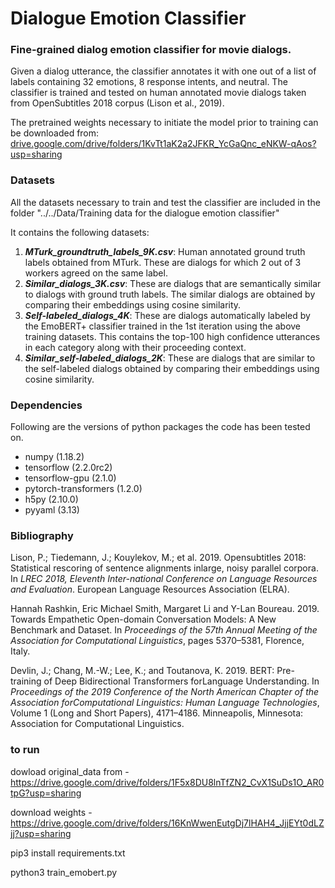 # Dialogue Emotion Classifier

### Fine-grained dialog emotion classifier for movie dialogs.

Given a dialog utterance, the classifier annotates it with one out of a list of labels containing 32 emotions, 8 response intents, and neutral. The classifier is trained and tested on human annotated movie dialogs taken from OpenSubtitles 2018 corpus (Lison et al., 2019).  

The pretrained weights necessary to initiate the model prior to training can be downloaded from: [drive.google.com/drive/folders/1KvTt1aK2a2JFKR_YcGaQnc_eNKW-qAos?usp=sharing](https://drive.google.com/drive/folders/1KvTt1aK2a2JFKR_YcGaQnc_eNKW-qAos?usp=sharing)

### Datasets

All the datasets necessary to train and test the classifier are included in the folder "../../Data/Training data for the dialogue emotion classifier"

It contains the following datasets:

1. ***MTurk_groundtruth_labels_9K.csv***: Human annotated ground truth labels obtained from MTurk. These are dialogs for which 2 out of 3 workers agreed on the same label.
2. ***Similar_dialogs_3K.csv***: These are dialogs that are semantically similar to dialogs with ground truth labels. The similar dialogs are obtained by comparing their embeddings using cosine similarity.  
3. ***Self-labeled_dialogs_4K***: These are dialogs automatically labeled by the EmoBERT+ classifier trained in the 1st iteration using the above training datasets. This contains the top-100 high confidence utterances in each category along with their proceeding context.
4. ***Similar_self-labeled_dialogs_2K***: These are dialogs that are similar to the self-labeled dialogs obtained by comparing their embeddings using cosine similarity.

### Dependencies

Following are the versions of python packages the code has been tested on.

- numpy (1.18.2)
- tensorflow (2.2.0rc2)
- tensorflow-gpu (2.1.0)
- pytorch-transformers (1.2.0)
- h5py (2.10.0)
- pyyaml (3.13)

### Bibliography

Lison, P.; Tiedemann, J.; Kouylekov, M.; et al. 2019.  Opensubtitles 2018: Statistical rescoring of sentence alignments inlarge, noisy parallel corpora.  In *LREC 2018, Eleventh Inter-national Conference on Language Resources and Evaluation*. European Language Resources Association (ELRA).

Hannah Rashkin, Eric Michael Smith, Margaret Li and Y-Lan Boureau. 2019.  Towards Empathetic Open-domain Conversation  Models:  A  New  Benchmark  and  Dataset.   In *Proceedings  of  the  57th  Annual  Meeting  of  the Association for Computational Linguistics*, pages 5370–5381, Florence, Italy.

Devlin, J.; Chang, M.-W.; Lee, K.; and Toutanova, K. 2019. BERT: Pre-training of Deep Bidirectional Transformers forLanguage Understanding.  In *Proceedings of the 2019 Conference of the North American Chapter of the Association forComputational Linguistics: Human Language Technologies*, Volume 1 (Long and Short Papers), 4171–4186. Minneapolis, Minnesota: Association for Computational Linguistics.


### to run
dowload original_data from - https://drive.google.com/drive/folders/1F5x8DU8lnTfZN2_CvX1SuDs1O_AR0tpG?usp=sharing

download weights - https://drive.google.com/drive/folders/16KnWwenEutgDj7lHAH4_JjjEYt0dLZjj?usp=sharing

pip3 install requirements.txt

python3 train_emobert.py